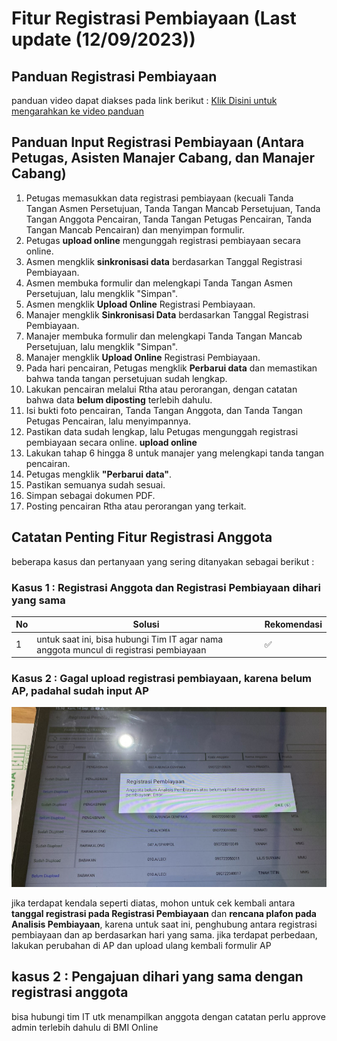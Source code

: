 # Fitur Registrasi Pembiayaan (Last update (12/09/2023))
## Panduan Registrasi Pembiayaan
panduan video dapat diakses pada link berikut :
[Klik Disini untuk mengarahkan ke video panduan](https://drive.google.com/drive/folders/1fk09QpIVMg8Nq7Eo-Xqb_fMIs1R9DpmE?hl=id)

## Panduan Input Registrasi Pembiayaan (Antara Petugas, Asisten Manajer Cabang, dan Manajer Cabang)
1. Petugas memasukkan data registrasi pembiayaan (kecuali Tanda Tangan Asmen Persetujuan, Tanda Tangan Mancab Persetujuan, Tanda Tangan Anggota Pencairan, Tanda Tangan Petugas Pencairan, Tanda Tangan Mancab Pencairan) dan menyimpan formulir.
2. Petugas **upload online** mengunggah registrasi pembiayaan secara online.
3. Asmen mengklik **sinkronisasi data** berdasarkan Tanggal Registrasi Pembiayaan.
4. Asmen membuka formulir dan melengkapi Tanda Tangan Asmen Persetujuan, lalu mengklik "Simpan".
5. Asmen mengklik **Upload Online** Registrasi Pembiayaan.
6. Manajer mengklik **Sinkronisasi Data** berdasarkan Tanggal Registrasi Pembiayaan.
7. Manajer membuka formulir dan melengkapi Tanda Tangan Mancab Persetujuan, lalu mengklik "Simpan".
8. Manajer mengklik **Upload Online** Registrasi Pembiayaan.
9. Pada hari pencairan, Petugas mengklik **Perbarui data** dan memastikan bahwa tanda tangan persetujuan sudah lengkap.
10. Lakukan pencairan melalui Rtha atau perorangan, dengan catatan bahwa data **belum diposting** terlebih dahulu.
11. Isi bukti foto pencairan, Tanda Tangan Anggota, dan Tanda Tangan Petugas Pencairan, lalu menyimpannya.
12. Pastikan data sudah lengkap, lalu Petugas mengunggah registrasi pembiayaan secara online. **upload online**
13. Lakukan tahap 6 hingga 8 untuk manajer yang melengkapi tanda tangan pencairan.
14. Petugas mengklik **"Perbarui data"**.
15. Pastikan semuanya sudah sesuai.
16. Simpan sebagai dokumen PDF.
17. Posting pencairan Rtha atau perorangan yang terkait.

## Catatan Penting Fitur Registrasi Anggota
beberapa kasus dan pertanyaan yang sering ditanyakan sebagai berikut : 
### Kasus 1 : Registrasi Anggota dan Registrasi Pembiayaan dihari yang sama 

| No | Solusi | Rekomendasi
| ----------- | ----------- |---|
| 1 | untuk saat ini, bisa hubungi Tim IT agar nama anggota muncul di registrasi pembiayaan | ✅

### Kasus 2 : Gagal upload registrasi pembiayaan, karena belum AP, padahal sudah input AP
![error_ap_1](images/error_ap_1.png)

jika terdapat kendala seperti diatas, mohon untuk cek kembali antara **tanggal registrasi pada Registrasi Pembiayaan** dan **rencana plafon pada Analisis Pembiayaan**, karena untuk saat ini, penghubung antara registrasi pembiayaan dan ap berdasarkan hari yang sama.
jika terdapat perbedaan, lakukan perubahan di AP dan upload ulang kembali formulir AP

## kasus 2 : Pengajuan dihari yang sama dengan registrasi anggota
bisa hubungi tim IT utk menampilkan anggota dengan catatan perlu approve admin terlebih dahulu di BMI Online

